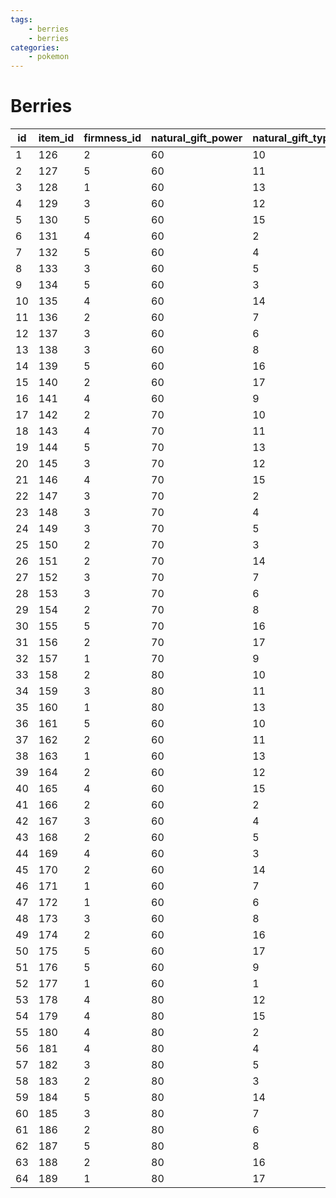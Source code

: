 ```yaml
---
tags:
    - berries
    - berries
categories:
    - pokemon
---
```


# Berries

| id | item_id | firmness_id | natural_gift_power | natural_gift_type_id | size | max_harvest | growth_time | soil_dryness | smoothness |
|----|---------|-------------|--------------------|----------------------|------|-------------|-------------|--------------|------------|
| 1  | 126     | 2           | 60                 | 10                   | 20   | 5           | 3           | 15           | 25         |
| 2  | 127     | 5           | 60                 | 11                   | 80   | 5           | 3           | 15           | 25         |
| 3  | 128     | 1           | 60                 | 13                   | 40   | 5           | 3           | 15           | 25         |
| 4  | 129     | 3           | 60                 | 12                   | 32   | 5           | 3           | 15           | 25         |
| 5  | 130     | 5           | 60                 | 15                   | 50   | 5           | 3           | 15           | 25         |
| 6  | 131     | 4           | 60                 | 2                    | 28   | 5           | 4           | 15           | 20         |
| 7  | 132     | 5           | 60                 | 4                    | 35   | 5           | 4           | 15           | 20         |
| 8  | 133     | 3           | 60                 | 5                    | 47   | 5           | 4           | 15           | 20         |
| 9  | 134     | 5           | 60                 | 3                    | 34   | 5           | 12          | 8            | 20         |
| 10 | 135     | 4           | 60                 | 14                   | 95   | 5           | 8           | 7            | 20         |
| 11 | 136     | 2           | 60                 | 7                    | 100  | 5           | 5           | 10           | 25         |
| 12 | 137     | 3           | 60                 | 6                    | 115  | 5           | 5           | 10           | 25         |
| 13 | 138     | 3           | 60                 | 8                    | 126  | 5           | 5           | 10           | 25         |
| 14 | 139     | 5           | 60                 | 16                   | 64   | 5           | 5           | 10           | 25         |
| 15 | 140     | 2           | 60                 | 17                   | 223  | 5           | 5           | 10           | 25         |
| 16 | 141     | 4           | 60                 | 9                    | 120  | 10          | 2           | 35           | 20         |
| 17 | 142     | 2           | 70                 | 10                   | 108  | 10          | 2           | 35           | 20         |
| 18 | 143     | 4           | 70                 | 11                   | 77   | 10          | 2           | 35           | 20         |
| 19 | 144     | 5           | 70                 | 13                   | 74   | 10          | 2           | 35           | 20         |
| 20 | 145     | 3           | 70                 | 12                   | 80   | 10          | 2           | 35           | 20         |
| 21 | 146     | 4           | 70                 | 15                   | 135  | 5           | 8           | 8            | 20         |
| 22 | 147     | 3           | 70                 | 2                    | 150  | 5           | 8           | 8            | 20         |
| 23 | 148     | 3           | 70                 | 4                    | 110  | 5           | 8           | 8            | 20         |
| 24 | 149     | 3           | 70                 | 5                    | 162  | 5           | 8           | 8            | 20         |
| 25 | 150     | 2           | 70                 | 3                    | 149  | 5           | 8           | 8            | 20         |
| 26 | 151     | 2           | 70                 | 14                   | 200  | 5           | 8           | 8            | 30         |
| 27 | 152     | 3           | 70                 | 7                    | 75   | 10          | 6           | 10           | 30         |
| 28 | 153     | 3           | 70                 | 6                    | 140  | 10          | 6           | 10           | 30         |
| 29 | 154     | 2           | 70                 | 8                    | 226  | 10          | 6           | 10           | 30         |
| 30 | 155     | 5           | 70                 | 16                   | 285  | 10          | 6           | 10           | 30         |
| 31 | 156     | 2           | 70                 | 17                   | 133  | 15          | 15          | 8            | 35         |
| 32 | 157     | 1           | 70                 | 9                    | 244  | 15          | 15          | 8            | 35         |
| 33 | 158     | 2           | 80                 | 10                   | 250  | 15          | 15          | 8            | 35         |
| 34 | 159     | 3           | 80                 | 11                   | 280  | 15          | 15          | 8            | 35         |
| 35 | 160     | 1           | 80                 | 13                   | 300  | 15          | 15          | 8            | 35         |
| 36 | 161     | 5           | 60                 | 10                   | 90   | 5           | 18          | 6            | 30         |
| 37 | 162     | 2           | 60                 | 11                   | 33   | 5           | 18          | 6            | 30         |
| 38 | 163     | 1           | 60                 | 13                   | 250  | 5           | 18          | 6            | 30         |
| 39 | 164     | 2           | 60                 | 12                   | 156  | 5           | 18          | 6            | 30         |
| 40 | 165     | 4           | 60                 | 15                   | 135  | 5           | 18          | 6            | 30         |
| 41 | 166     | 2           | 60                 | 2                    | 77   | 5           | 18          | 6            | 30         |
| 42 | 167     | 3           | 60                 | 4                    | 90   | 5           | 18          | 6            | 30         |
| 43 | 168     | 2           | 60                 | 5                    | 42   | 5           | 18          | 6            | 30         |
| 44 | 169     | 4           | 60                 | 3                    | 278  | 5           | 18          | 6            | 30         |
| 45 | 170     | 2           | 60                 | 14                   | 252  | 5           | 18          | 6            | 30         |
| 46 | 171     | 1           | 60                 | 7                    | 42   | 5           | 18          | 6            | 35         |
| 47 | 172     | 1           | 60                 | 6                    | 28   | 5           | 18          | 6            | 35         |
| 48 | 173     | 3           | 60                 | 8                    | 144  | 5           | 18          | 6            | 35         |
| 49 | 174     | 2           | 60                 | 16                   | 23   | 5           | 18          | 6            | 35         |
| 50 | 175     | 5           | 60                 | 17                   | 39   | 5           | 18          | 6            | 35         |
| 51 | 176     | 5           | 60                 | 9                    | 265  | 5           | 18          | 6            | 35         |
| 52 | 177     | 1           | 60                 | 1                    | 34   | 5           | 18          | 6            | 35         |
| 53 | 178     | 4           | 80                 | 12                   | 111  | 5           | 24          | 4            | 40         |
| 54 | 179     | 4           | 80                 | 15                   | 33   | 5           | 24          | 4            | 40         |
| 55 | 180     | 4           | 80                 | 2                    | 95   | 5           | 24          | 4            | 40         |
| 56 | 181     | 4           | 80                 | 4                    | 237  | 5           | 24          | 4            | 40         |
| 57 | 182     | 3           | 80                 | 5                    | 75   | 5           | 24          | 4            | 40         |
| 58 | 183     | 2           | 80                 | 3                    | 97   | 5           | 24          | 4            | 50         |
| 59 | 184     | 5           | 80                 | 14                   | 153  | 5           | 24          | 4            | 50         |
| 60 | 185     | 3           | 80                 | 7                    | 155  | 5           | 24          | 7            | 60         |
| 61 | 186     | 2           | 80                 | 6                    | 41   | 5           | 24          | 7            | 60         |
| 62 | 187     | 5           | 80                 | 8                    | 267  | 5           | 24          | 7            | 60         |
| 63 | 188     | 2           | 80                 | 16                   | 33   | 5           | 24          | 7            | 60         |
| 64 | 189     | 1           | 80                 | 17                   | 52   | 5           | 24          | 7            | 60         |
